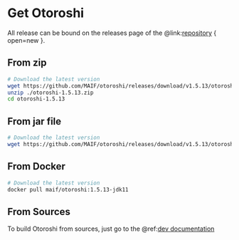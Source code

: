 # Get Otoroshi

All release can be bound on the releases page of the @link:[repository](https://github.com/MAIF/otoroshi/releases) { open=new }.

## From zip

```sh
# Download the latest version
wget https://github.com/MAIF/otoroshi/releases/download/v1.5.13/otoroshi-1.5.13.zip
unzip ./otoroshi-1.5.13.zip
cd otoroshi-1.5.13
```

## From jar file

```sh
# Download the latest version
wget https://github.com/MAIF/otoroshi/releases/download/v1.5.13/otoroshi.jar
```

## From Docker

```sh
# Download the latest version
docker pull maif/otoroshi:1.5.13-jdk11
```

## From Sources

To build Otoroshi from sources, just go to the @ref:[dev documentation](../dev.md)
